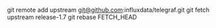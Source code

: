 git remote add upstream git@github.com:influxdata/telegraf.git
git fetch upstream release-1.7
git rebase FETCH_HEAD